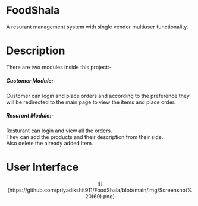 # FoodShala
A resurant management system with single vendor multiuser functionality.

# Description
There are two modules inside this project:-
<h5>Customer Module:- </h5>
Customer can login and place orders and according to the preference they will be redirected to the main page to view the items and place order.
<h5>Resurant Module:-</h5>
Resturant can login and view all the orders.<br>
They can add the products and their description from their side.<br>
Also delete the already added item.<br>

# User Interface
<div align="center">![](https://github.com/priyadikshit911/FoodShala/blob/main/img/Screenshot%20(69).png)</div>
